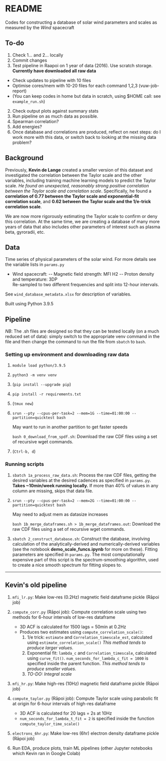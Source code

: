 # README
Codes for constructing a database of solar wind parameters and scales as measured by the *Wind* spacecraft

## To-do

1. Check 1... and 2... locally
2. Commit changes
2. Test pipeline in Raapoi on 1 year of data (2016). Use scratch storage. **Currently have downloaded all raw data**
- Check updates to pipeline with 10 files
- Optimise cores/mem with 10-20 files for each command 1,2,3 (vuw-job-report)
- (You can keep codes in home but data in scratch, using $HOME call: see `example_run.sh`)  
2. Check output plots against summary stats
2. Run pipeline on as much data as possible.
2. Spearman correlation?
2. Add energies?
2. Once database and correlations are produced, reflect on next steps: do I work more with this data, or switch back to looking at the missing data problem?

## Background

Previously, **Kevin de Lange** created a smaller version of this dataset and investigated the correlation between the Taylor scale and the other variables, including training machine learning models to predict the Taylor scale. *He found an unexpected, reasonably strong positive correlation between the Taylor scale and correlation scale*. Specifically, he found a **correlation of 0.77 between the Taylor scale and exponential-fit correlation scale**, and **0.62 between the Taylor scale and the 1/e-trick correlation scale**.                                                                 

We are now more rigorously estimating the Taylor scale to confirm or deny this correlation. At the same time, we are creating a database of many more years of data that also includes other parameters of interest such as plasma beta, gyroradii, etc.

## Data
Time series of physical parameters of the solar wind.
For more details see the variable lists in `params.py`
- Wind spacecraft:
-- Magnetic field strength: MFI H2
-- Proton density and temperature: 3DP  
Re-sampled to two different frequencies and split into 12-hour intervals.

See `wind_database_metadata.xlsx` for description of variables.

Built using Python 3.9.5

## Pipeline
*NB*: The .sh files are designed so that they can be tested locally (on a much reduced set of data): simply switch to the appropriate venv command in the file and then change the command to run the file from `sbatch` to `bash`.

### Setting up environment and downloading raw data
1. `module load python/3.9.5`
2. `python3 -m venv venv`
2. (`pip install --upgrade pip`)
2. `pip install -r requirements.txt`
2. (`tmux new`)
2. `srun --pty --cpus-per-task=2 --mem=1G --time=01:00:00 --partition=quicktest bash`
    
    May want to run in another partition to get faster speeds
    
    `bash 0_download_from_spdf.sh`: Download the raw CDF files using a set of recursive wget commands.
2. (`Ctrl-b, d`)

### Running scripts
1. `sbatch 1a_process_raw_data.sh`: Process the raw CDF files, getting the desired variables at the desired cadences as specified in `params.py`. **Takes ~10min/week running locally.** If more than 40% of values in any column are missing, skips that data file.
2. `srun --pty --cpus-per-task=2 --mem=2G --time=01:00:00 --partition=quicktest bash`
    
    May need to adjust mem as datasize increases
    
    `bash 1b_merge_dataframes.sh > 1b_merge_dataframes.out`: Download the raw CDF files using a set of recursive wget commands.
3. `sbatch 2_construct_database.sh`: Construct the database, involving calculation of the analytically-derived and numerically-derived variables (see the notebook **demo_scale_funcs.ipynb** for more on these). Fitting parameters are specified in `params.py`. The most computationally expensive part of this script is the spectrum-smoothing algorithm, used to create a nice smooth spectrum for fitting slopes to.

---

## Kevin's old pipeline

1. `mfi_lr.py`: Make low-res (0.2Hz) magnetic field dataframe pickle (Rāpoi job)
2. `compute_corr.py` (Rāpoi job): Compute correlation scale using two methods for 6-hour intervals of low-res dataframe
    - 3D ACF is calculated for 1500 lags = 50min at 0.2Hz
    - Produces two estimates using `compute_correlation_scale()`:
        1. 1/e trick: `estimate` and `Correlation_timescale_est`, calculated using `estimate_correlation_scale()` *This method tends to produce larger values.*
        2. Exponential fit: `lambda_c` and `Correlation_timescale`, calculated using `curve_fit()`. `num_seconds_for_lambda_c_fit = 1000` is specified inside the parent function. *This method tends to produce smaller values.*
        3. *TO-DO: Integral scale*

3. `mfi_hr.py`: Make high-res (10Hz) magnetic field dataframe pickle (Rāpoi job)
4. `compute_taylor.py` (Rāpoi job): Compute Taylor scale using parabolic fit at origin for 6-hour intervals of high-res dataframe 
    - 3D ACF is calculated for 20 lags = 2s at 10Hz
    - `num_seconds_for_lambda_t_fit = 2` is specified inside the function `compute_taylor_time_scale()`

5. `electrons_6hr.py`: Make low-res (6hr) electron density dataframe pickle (Rāpoi job)
5. Run EDA, produce plots, train ML pipelines (other Jupyter notebooks which Kevin ran in Google Colab)
